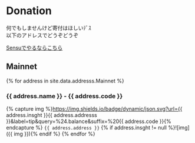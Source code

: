 # Donation

何でもしませんけど寄付はほしいﾃﾞｽ  
以下のアドレスでどうぞどうぞ

[Sensuでやるならこちら](https://shinoharata.github.io/TipSensuWithTwitter/?name=uesitananame55)

## Mainnet

{% for address in site.data.addresss.Mainnet %}
### {{ address.name }} - {{ address.code }}
{% capture img %}https://img.shields.io/badge/dynamic/json.svg?url={{ address.insght }}{{ address.addresss }}&label=tip&query=%24.balance&suffix=%20{{ address.code }}{% endcapture %}
`{{ address.address }}` {% if address.insght != null %}![img]({{ img }}){% endif %}
{% endfor %}